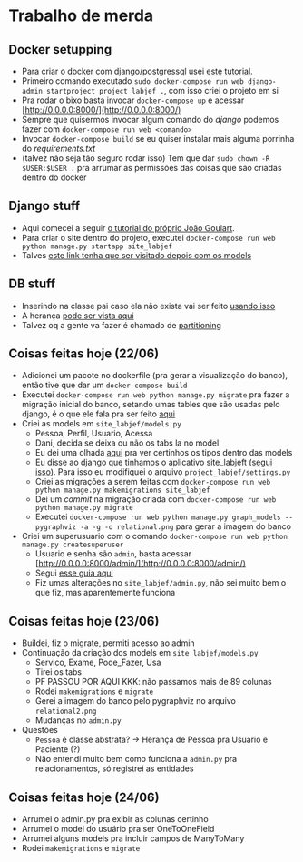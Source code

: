 # Trabalho de merda

## Docker setupping

- Para criar o docker com django/postgressql usei [este tutorial](https://docs.docker.com/compose/django/).
- Primeiro comando executado `sudo docker-compose run web django-admin startproject project_labjef .`, com isso criei o projeto em si
- Pra rodar o bixo basta invocar `docker-compose up` e acessar [http://0.0.0.0:8000/](http://0.0.0.0:8000/)
- Sempre que quisermos invocar algum comando do _django_ podemos fazer com `docker-compose run web <comando>`
- Invocar `docker-compose build` se eu quiser instalar mais alguma porrinha do _requirements.txt_
- (talvez não seja tão seguro rodar isso) Tem que dar `sudo chown -R $USER:$USER .` pra arrumar as permissões das coisas que são criadas dentro do docker

## Django stuff 

- Aqui comecei a seguir [o tutorial do próprio João Goulart](https://docs.djangoproject.com/en/3.0/intro/tutorial01/).
- Para criar o site dentro do projeto, executei `docker-compose run web python manage.py startapp site_labjef`
- Talves [este link tenha que ser visitado depois com os models](https://stackoverflow.com/questions/33992867/how-do-you-perform-django-database-migrations-when-using-docker-compose)

## DB stuff

- Inserindo na classe pai caso ela não exista vai ser feito [usando isso](https://stackoverflow.com/questions/4069718/postgres-insert-if-does-not-exist-already)
- A herança [pode ser vista aqui](https://www.postgresql.org/docs/10/tutorial-inheritance.html)
- Talvez oq a gente va fazer é chamado de [partitioning](https://zaiste.net/posts/table-inheritance-partitioning-postgresql/)

## Coisas feitas hoje (22/06)

- Adicionei um pacote no dockerfile (pra gerar a visualização do banco), então tive que dar um `docker-compose build`
- Executei `docker-compose run web python manage.py migrate` pra fazer a migração inicial do banco, setando umas tables que são usadas pelo django, é o que ele fala pra ser feito [aqui](https://docs.djangoproject.com/en/3.0/intro/tutorial02/#database-setup)
- Criei as models em `site_labjef/models.py`
    - Pessoa, Perfil, Usuario, Acessa
    - Dani, decida se deixa ou não os tabs la no model
    - Eu dei uma olhada [aqui](https://docs.djangoproject.com/en/3.0/topics/db/models/) pra ver certinhos os tipos dentro das models
    - Eu disse ao django que tinhamos o aplicativo site_labjeft ([segui isso](https://docs.djangoproject.com/en/3.0/intro/tutorial02/#activating-models)). Para isso eu modifiquei o arquivo `project_labjef/settings.py`
    - Criei as migrações a serem feitas com `docker-compose run web python manage.py makemigrations site_labjef`
    - Dei um _commit_ na migração criada com `docker-compose run web python manage.py migrate`
    - Executei `docker-compose run web python manage.py graph_models --pygraphviz -a -g -o relational.png` para gerar a imagem do banco
- Criei um superusuario com o comando `docker-compose run web python manage.py createsuperuser`
    - Usuario e senha são `admin`, basta acessar [http://0.0.0.0:8000/admin/](http://0.0.0.0:8000/admin/)
    - Segui [esse guia aqui](https://docs.djangoproject.com/en/3.0/intro/tutorial02/#introducing-the-django-admin)
    - Fiz umas alterações no `site_labjef/admin.py`, não sei muito bem o que fiz, mas aparentemente funciona

## Coisas feitas hoje (23/06)

- Buildei, fiz o migrate, permiti acesso ao admin
- Continuação da criação dos models em `site_labjef/models.py`
    - Servico, Exame, Pode_Fazer, Usa
    - Tirei os tabs
    - PF PASSOU POR AQUI KKK: não passamos mais de 89 colunas
    - Rodei `makemigrations` e `migrate`
    - Gerei a imagem do banco pelo pygraphviz no arquivo `relational2.png`
    - Mudanças no `admin.py`
- Questões
    - `Pessoa` é classe abstrata? -> Herança de Pessoa pra Usuario e Paciente (?)
    - Não entendi muito bem como funciona a `admin.py` pra relacionamentos, só registrei as entidades

## Coisas feitas hoje (24/06)
- Arrumei o admin.py pra exibir as colunas certinho
- Arrumei o model do usuário pra ser OneToOneField
- Arrumei alguns models pra incluir campos de ManyToMany
- Rodei `makemigrations` e `migrate`
